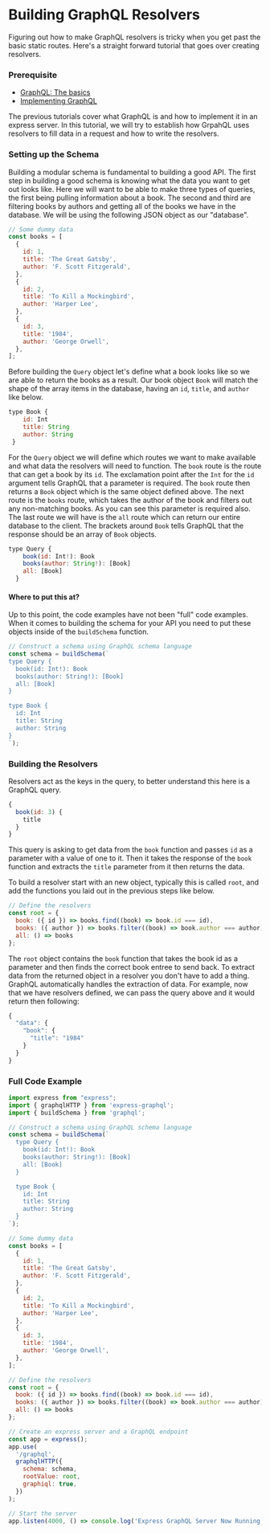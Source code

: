 # Building GraphQL Resolvers

Figuring out how to make GraphQL resolvers is tricky when you get past the basic static routes. Here's a straight forward tutorial that goes over creating resolvers.

### Prerequisite

* [GraphQL: The basics](https://decode.sh/graph-ql-the-basics)
* [Implementing GraphQL](https://decode.sh/implementing-graph-ql)

The previous tutorials cover what GraphQL is and how to implement it in an express server. In this tutorial, we will try to establish how GrpahQL uses resolvers to fill data in a request and how to write the resolvers.

### Setting up the Schema

Building a modular schema is fundamental to building a good API. The first step in building a good schema is knowing what the data you want to get out looks like. Here we will want to be able to make three types of queries, the first being pulling information about a book. The second and third are filtering books by authors and getting all of the books we have in the database. We will be using the following JSON object as our "database".

```javascript
// Some dummy data
const books = [
  {
    id: 1,
    title: 'The Great Gatsby',
    author: 'F. Scott Fitzgerald',
  },
  {
    id: 2,
    title: 'To Kill a Mockingbird',
    author: 'Harper Lee',
  },
  {
    id: 3,
    title: '1984',
    author: 'George Orwell',
  },
];
```

Before building the `Query` object let's define what a book looks like so we are able to return the books as a result. Our book object `Book` will match the shape of the array items in the database, having an `id`, `title`, and `author` like below.

```javascript
type Book {
    id: Int
    title: String
    author: String
 }
```

For the `Query` object we will define which routes we want to make available and what data the resolvers will need to function. The `book` route is the route that can get a book by its `id`. The exclamation point after the `Int` for the `id` argument tells GraphQL that a parameter is required. The `book` route then returns a `Book` object which is the same object defined above. The next route is the `books` route, which takes the author of the book and filters out any non-matching books. As you can see this parameter is required also. The last route we will have is the `all` route which can return our entire database to the client. The brackets around `Book` tells GraphQL that the response should be an array of `Book` objects.

```javascript
type Query {
    book(id: Int!): Book
    books(author: String!): [Book]
    all: [Book]
  }
```

#### Where to put this at?

Up to this point, the code examples have not been "full" code examples. When it comes to building the schema for your API you need to put these objects inside of the `buildSchema` function.

```javascript
// Construct a schema using GraphQL schema language
const schema = buildSchema(`
type Query {
  book(id: Int!): Book
  books(author: String!): [Book]
  all: [Book]
}

type Book {
  id: Int
  title: String
  author: String
}
`);
```

### Building the Resolvers

Resolvers act as the keys in the query, to better understand this here is a GraphQL query.

```javascript
{
  book(id: 3) {
    title
  }
}
```

This query is asking to get data from the `book` function and passes `id` as a parameter with a value of one to it. Then it takes the response of the `book` function and extracts the `title` parameter from it then returns the data.

To build a resolver start with an new object, typically this is called `root`, and add the functions you laid out in the previous steps like below.

```javascript
// Define the resolvers
const root = {
  book: ({ id }) => books.find((book) => book.id === id),
  books: ({ author }) => books.filter((book) => book.author === author),
  all: () => books
};
```

The `root` object contains the `book` function that takes the book id as a parameter and then finds the correct book entree to send back. To extract data from the returned object in a resolver you don't have to add a thing. GraphQL automatically handles the extraction of data. For example, now that we have resolvers defined, we can pass the query above and it would return then following:

```javascript
{
  "data": {
    "book": {
      "title": "1984"
    }
  }
}
```

### Full Code Example

```javascript
import express from "express";
import { graphqlHTTP } from 'express-graphql';
import { buildSchema } from 'graphql';

// Construct a schema using GraphQL schema language
const schema = buildSchema(`
  type Query {
    book(id: Int!): Book
    books(author: String!): [Book]
    all: [Book]
  }

  type Book {
    id: Int
    title: String
    author: String
  }
`);

// Some dummy data
const books = [
  {
    id: 1,
    title: 'The Great Gatsby',
    author: 'F. Scott Fitzgerald',
  },
  {
    id: 2,
    title: 'To Kill a Mockingbird',
    author: 'Harper Lee',
  },
  {
    id: 3,
    title: '1984',
    author: 'George Orwell',
  },
];

// Define the resolvers
const root = {
  book: ({ id }) => books.find((book) => book.id === id),
  books: ({ author }) => books.filter((book) => book.author === author),
  all: () => books
};

// Create an express server and a GraphQL endpoint
const app = express();
app.use(
  '/graphql',
  graphqlHTTP({
    schema: schema,
    rootValue: root,
    graphiql: true,
  })
);

// Start the server
app.listen(4000, () => console.log('Express GraphQL Server Now Running On localhost:4000/graphql'));
```
